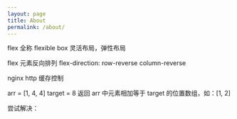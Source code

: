 ```yaml
---
layout: page
title: About
permalink: /about/
---
```


flex 全称 flexible box 灵活布局，弹性布局

flex 元素反向排列 flex-direction: row-reverse column-reverse

nginx http 缓存控制

arr = [1, 4, 4]  target = 8
返回 arr 中元素相加等于 target 的位置数组，如：[1, 2]

尝试解决：


